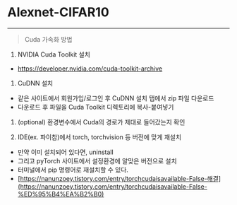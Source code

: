 # Alexnet-CIFAR10

---

> Cuda 가속화 방법
> 
1. NVIDIA Cuda Toolkit 설치
- https://developer.nvidia.com/cuda-toolkit-archive

1. CuDNN 설치
- 같은 사이트에서 회원가입/로그인 후 CuDNN 설치 탭에서 zip 파일 다운로드
- 다운로드 후 파일을 Cuda Toolkit 디렉토리에 복사-붙여넣기

1. (optional) 환경변수에서 Cuda의 경로가 제대로 들어갔는지 확인

1. IDE(ex. 파이참)에서 torch, torchvision 등 버전에 맞게 재설치
- 만약 이미 설치되어 있다면, uninstall
- 그리고 pyTorch 사이트에서 설정환경에 알맞은 버전으로 설치
- 터미널에서 pip 명령어로 재설치할 수 있다.
- [https://nanunzoey.tistory.com/entry/torchcudaisavailable-False-해결](https://nanunzoey.tistory.com/entry/torchcudaisavailable-False-%ED%95%B4%EA%B2%B0)

